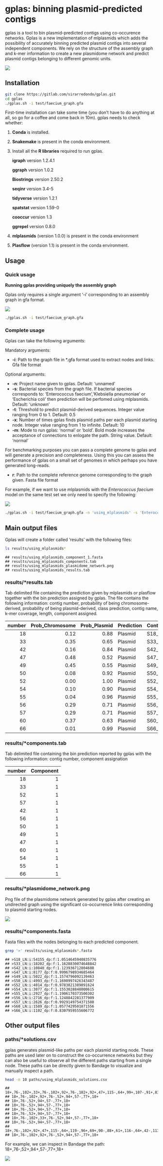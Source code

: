gplas: binning plasmid-predicted contigs
================

gplas is a tool to bin plasmid-predicted contigs using co-occurence
networks. Gplas is a new implementation of mlplasmids which adds the
possibility of accurately binning predicted plasmid contigs into several
independent components. We rely on the structure of the assembly graph
and k-mer information to create a new plasmidome network and predict
plasmid contigs belonging to different genomic units.

![](figures/logo.png)<!-- -->

## Installation

``` bash
git clone https://gitlab.com/sirarredondo/gplas.git
cd gplas
./gplas.sh -i test/faecium_graph.gfa
```

First-time installation can take some time (you don’t have to do
anything at all, so go for a coffee and come back in 10m). gplas needs
to check whether:

1.  **Conda** is installed.

2.  **Snakemake** is present in the conda environment.

3.  Install all the **R libraries** required to run gplas.

      **igraph** version 1.2.4.1

      **ggraph** version 1.0.2

      **Biostrings** version 2.50.2

      **seqinr** version 3.4-5

      **tidyverse** version 1.2.1

      **spatstat** version 1.59-0

      **cooccur** version 1.3

      **ggrepel** version 0.8.0

4.  **mlplasmids** (version 1.0.0) is present in the conda environment

5.  **Plasflow** (version 1.1) is present in the conda environment.

## Usage

### Quick usage

**Running gplas providing uniquely the assembly graph**

Gplas only requires a single argument ‘-i’ corresponding to an assembly
graph in gfa format.

![](figures/graph.png)<!-- -->

``` bash
./gplas.sh -i test/faecium_graph.gfa
```

### Complete usage

Gplas can take the following arguments:

Mandatory arguments:

  - **-i**: Path to the graph file in \*.gfa format used to extract
    nodes and links. Gfa file format

Optional arguments:

  - **-n**: Project name given to gplas. Default: ‘unnamed’
  - **-s**: Bacterial species from the graph file. If bacterial species
    corresponds to: ‘Enterococcus faecium’,‘Klebsiella pneumoniae’ or
    ‘Escherichia coli’ then prediction will be perfomed using
    mlplasmids. Default: ‘unknown’
  - **-t**: Threshold to predict plasmid-derived sequences. Integer
    value ranging from 0 to 1. Default: 0.5
  - **-x**: Number of times gplas finds plasmid paths per each plasmid
    starting node. Integer value ranging from 1 to infinite. Default: 10
  - **-m**: Mode to run gplas: ‘normal’ or ‘bold’. Bold mode increases
    the acceptance of connections to enlogate the path. String value.
    Default: ‘normal’

For benchmarking purposes you can pass a complete genome to gplas and
will generate a precision and completeness. Using this you can assess
the performance of gplas on a small set of genomes in which perhaps you
have generated long-reads.

  - **r**: Path to the complete reference genome corresponding to the
    graph given. Fasta file format

For example, if we want to use mlplasmids with the *Enterococcus
faecium* model on the same test set we only need to specify the
following:

![](figures/mlplasmids_logo.png)<!-- -->

``` bash
./gplas.sh -i test/faecium_graph.gfa -n 'using_mlplasmids' -s 'Enterococcus_faecium'
```

## Main output files

Gplas will create a folder called ‘results’ with the following files:

``` bash
ls results/using_mlplasmids*
```

    ## results/using_mlplasmids_component_1.fasta
    ## results/using_mlplasmids_components.tab
    ## results/using_mlplasmids_plasmidome_network.png
    ## results/using_mlplasmids_results.tab

### results/\*results.tab

Tab delimited file containing the prediction given by mlplasmids or
plasflow together with the bin prediction assigned by gplas. The file
contains the following information: contig number, probability of being
chromosome-derived, probability of being plasmid-derived, class
prediction, contig name, k-mer coverage, length, component
assigned.

| number | Prob\_Chromosome | Prob\_Plasmid | Prediction | Contig\_name                             | coverage | length | Component |
| -----: | ---------------: | ------------: | :--------- | :--------------------------------------- | -------: | -----: | --------: |
|     18 |             0.12 |          0.88 | Plasmid    | S18\_LN:i:54155\_dp:f:1.0514645940835776 |     1.05 |  54155 |         1 |
|     33 |             0.35 |          0.65 | Plasmid    | S33\_LN:i:18202\_dp:f:1.1628830074648842 |     1.16 |  18202 |         1 |
|     42 |             0.16 |          0.84 | Plasmid    | S42\_LN:i:10840\_dp:f:1.123936712804688  |     1.12 |  10840 |         1 |
|     47 |             0.48 |          0.52 | Plasmid    | S47\_LN:i:8177\_dp:f:0.9996798934685464  |     1.00 |   8177 |         1 |
|     49 |             0.45 |          0.55 | Plasmid    | S49\_LN:i:5022\_dp:f:1.1574796092139463  |     1.16 |   5022 |         1 |
|     50 |             0.08 |          0.92 | Plasmid    | S50\_LN:i:4993\_dp:f:1.1698997426343487  |     1.17 |   4993 |         1 |
|     52 |             0.00 |          1.00 | Plasmid    | S52\_LN:i:4014\_dp:f:0.9783821389091624  |     0.98 |   4014 |         1 |
|     54 |             0.10 |          0.90 | Plasmid    | S54\_LN:i:3077\_dp:f:1.1553028848000615  |     1.16 |   3077 |         1 |
|     55 |             0.04 |          0.96 | Plasmid    | S55\_LN:i:2927\_dp:f:1.1906170373500302  |     1.19 |   2927 |         1 |
|     56 |             0.29 |          0.71 | Plasmid    | S56\_LN:i:2716\_dp:f:1.1248842281377909  |     1.12 |   2716 |         1 |
|     57 |             0.29 |          0.71 | Plasmid    | S57\_LN:i:2626\_dp:f:0.9929149754371588  |     0.99 |   2626 |         1 |
|     60 |             0.37 |          0.63 | Plasmid    | S60\_LN:i:1589\_dp:f:1.0577429501871556  |     1.06 |   1589 |         1 |
|     66 |             0.01 |          0.99 | Plasmid    | S66\_LN:i:1102\_dp:f:0.8307959555606772  |     0.83 |   1102 |         1 |

### results/\*components.tab

Tab delimited file containing the bin prediction reported by gplas with
the following information: contig number, component assignation

| number | Component |
| -----: | --------: |
|     18 |         1 |
|     33 |         1 |
|     52 |         1 |
|     57 |         1 |
|     42 |         1 |
|     56 |         1 |
|     50 |         1 |
|     49 |         1 |
|     47 |         1 |
|     60 |         1 |
|     54 |         1 |
|     55 |         1 |
|     66 |         1 |

### results/\*plasmidome\_network.png

Png file of the plasmidome network generated by gplas after creating an
undirected graph using the significant co-occurrence links corresponding
to plasmid starting nodes.

![](results/using_mlplasmids_plasmidome_network.png)<!-- -->

### results/\*components.fasta

Fasta files with the nodes belonging to each predicted component.

``` bash
grep '>' results/using_mlplasmids*.fasta
```

    ## >S18_LN:i:54155_dp:f:1.0514645940835776
    ## >S33_LN:i:18202_dp:f:1.1628830074648842
    ## >S42_LN:i:10840_dp:f:1.123936712804688
    ## >S47_LN:i:8177_dp:f:0.9996798934685464
    ## >S49_LN:i:5022_dp:f:1.1574796092139463
    ## >S50_LN:i:4993_dp:f:1.1698997426343487
    ## >S52_LN:i:4014_dp:f:0.9783821389091624
    ## >S54_LN:i:3077_dp:f:1.1553028848000615
    ## >S55_LN:i:2927_dp:f:1.1906170373500302
    ## >S56_LN:i:2716_dp:f:1.1248842281377909
    ## >S57_LN:i:2626_dp:f:0.9929149754371588
    ## >S60_LN:i:1589_dp:f:1.0577429501871556
    ## >S66_LN:i:1102_dp:f:0.8307959555606772

## Other output files

### paths/\*solutions.csv

gplas generates plasmid-like paths per each plasmid starting node. These
paths are used later on to construct the co-occurrence networks but they
can also be useful to observe all the different paths starting from a
single node. These paths can be directly given to Bandage to visualize
and manually inspect a
    path.

``` bash
head -n 10 paths/using_mlplasmids_solutions.csv
```

    ## 18+,76-,102+,33+,76-,102+,92+,76-,102+,92+,47+,115-,64+,99+,107-,91+,83+,80-,95-
    ## 18+,76-,102+,92+,76-,52+,94+,57-,77+,18+
    ## 18+,76-,52+,94+,57-,77+,18+
    ## 18+,76-,52+,94+,57-,77+,18+
    ## 18+,76-,52+,94+,57-,77+,18+
    ## 18+,76-,52+,94+,57-,77+,18+
    ## 18+,76-,102+,33+,76-,52+,94+,57-,77+,18+
    ## 18+,76-,52+,94+,57-,77+,18+
    ## 18+,76-,102+,92+,47+,115-,64+,119-,96+,69+,90-,88+,61+,116-,64+,42-,113-,64+,99+,107-
    ## 18+,76-,102+,92+,76-,52+,94+,57-,77+,18+

For example, we can inspect in Bandage the path:
18+,76-,52+,94+,57-,77+,18+

![](figures/bandage_path.jpg)<!-- -->
